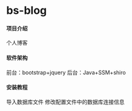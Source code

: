 # bs-blog

#### 项目介绍
个人博客

#### 软件架构
前台：bootstrap+jquery
后台：Java+SSM+shiro

#### 安装教程
导入数据库文件
修改配置文件中的数据库连接信息
